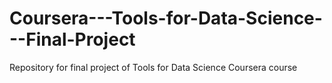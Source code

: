# Coursera---Tools-for-Data-Science---Final-Project
Repository for final project of Tools for Data Science Coursera course
